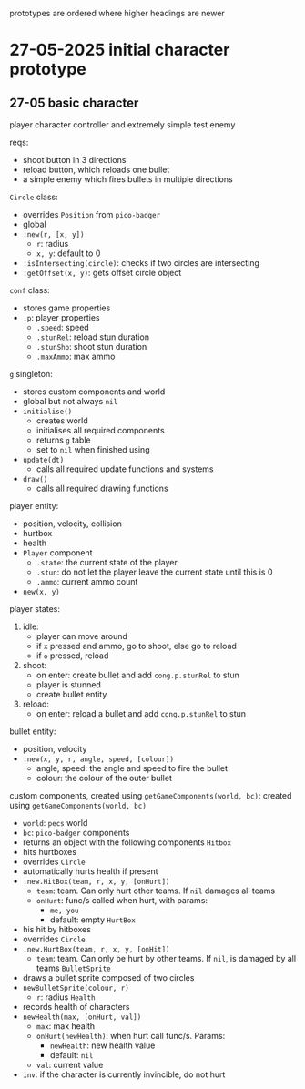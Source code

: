 prototypes are ordered where higher headings are newer
# 27-05-2025 initial character prototype
## 27-05 basic character
player character controller and extremely simple test enemy

reqs:
- shoot button in 3 directions
- reload button, which reloads one bullet
- a simple enemy which fires bullets in multiple directions

`Circle` class:
- overrides `Position` from `pico-badger`
- global
- `:new(r, [x, y])`
	- `r`: radius
	- `x, y`: default to 0
- `:isIntersecting(circle)`: checks if two circles are intersecting
- `:getOffset(x, y)`: gets offset circle object

`conf` class:
- stores game properties
- `.p`: player properties
	- `.speed`: speed
	- `.stunRel`: reload stun duration
	- `.stunSho`: shoot stun duration
	- `.maxAmmo`: max ammo

`g` singleton:
- stores custom components and world
- global but not always `nil`
- `initialise()`
	- creates world
	- initialises all required components
	- returns `g` table
	- set to `nil` when finished using
- `update(dt)`
	- calls all required update functions and systems
- `draw()`
	- calls all required drawing functions

player entity:
- position, velocity, collision
- hurtbox
- health
- `Player` component
	- `.state`: the current state of the player
	- `.stun`: do not let the player leave the current state until this is 0
	- `.ammo`: current ammo count
- `new(x, y)`

player states:
1. idle:
	- player can move around
	- if `x` pressed and ammo, go to shoot, else go to reload
	- if `o` pressed, reload
2. shoot:
	- on enter: create bullet and add `cong.p.stunRel` to stun
	- player is stunned
	- create bullet entity
3. reload:
	- on enter: reload a bullet and add `cong.p.stunRel` to stun

bullet entity:
- position, velocity
- `:new(x, y, r, angle, speed, [colour])`
	- angle, speed: the angle and speed to fire the bullet
	- colour: the colour of the outer bullet

custom components, created using `getGameComponents(world, bc)`:
created using `getGameComponents(world, bc)`
- `world`: `pecs` world
- `bc`: `pico-badger` components
- returns an object with the following components
`Hitbox`
- hits hurtboxes
- overrides `Circle`
- automatically hurts health if present
- `.new.HitBox(team, r, x, y, [onHurt])`
	- `team`: team. Can only hurt other teams. If `nil` damages all teams
	- `onHurt`: func/s called when hurt, with params:
		- `me, you`
		- default: empty
`HurtBox`
- his hit by hitboxes
- overrides `Circle`
- `.new.HurtBox(team, r, x, y, [onHit])`
	- `team`: team. Can only be hurt by other teams. If `nil`, is damaged by all teams
`BulletSprite`
- draws a bullet sprite composed of two circles
- `newBulletSprite(colour, r)`
	- `r`: radius
`Health`
- records health of characters
- `newHealth(max, [onHurt, val])`
	- `max`: max health
	- `onHurt(newHealth)`: when hurt call func/s. Params:
		- `newHealth`: new health value
		- default: `nil`
	- `val`: current value
- `inv`: if the character is currently invincible, do not hurt